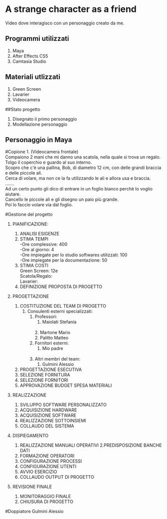 # A strange character as a friend
Video dove interagisco con un personaggio creato da me.


## Programmi utilizzati
1. Maya
2. After Effects CS5
3. Camtasia Studio

## Materiali utlizzati 
1. Green Screen
2. Lavarier
3. Videocamera

##Stato progetto
1. Disegnato il primo personaggio
2. Modellazione personaggio

## Personaggio in Maya

#Copione
1. 
(Videocamera frontale)<br>
Compaiono 2 mani che mi danno una scatola, nella quale si trova un regalo.<br>
Tolgo il coperchio e guardo al suo interno.<br>
Scopro che c'è una pallina, Bob, di diametro 12 cm, con delle grandi braccia e delle piccole ali.<br>
Cerca di volare, ma non ce la fa utilizzando le ali e allora usa e braccia.<br>
.......<br>
Ad un certo punto gli dico di entrare in un foglio bianco perchè lo voglio aiutare. <br>
Cancello le piccole ali e gli disegno un paio più grande.<br>
Poi lo faccio volare via dal foglio.<br>

#Gestione del progetto

1. PIANIFICAZIONE:
      1. ANALISI ESIGENZE
      2. STIMA TEMPI
            <br>
            -Ore complessive: 400
            <br>
            -Ore al giorno: 4
            <br>
            -Ore impiegate per lo studio softwares utilizzati: 100
            <br>
            -Ore impiegate per la documentazione: 50
            <br>
      3. STIMA COSTI
            <br>
            Green Screen: 12e
            <br>
            Scatola/Regalo: 
            <br>
            Lavarier: 
            <br>
      4. DEFINIZIONE PROPOSTA DI PROGETTO
      
2. PROGETTAZIONE
      1. COSTITUZIONE DEL TEAM DI PROGETTO
            <br>
            1. Consulenti esterni specializzati: 
                  <br>
                  1. Professori:
                        <br>
                        1. Maiolati Stefania
                        <br>
                        2. Martone Mario
                        <br>
                        2. Palitto Matteo
                        <br>
                  2. Fornitori esterni:
                        <br>
                        1. Mio padre
                        <br>
                  3. Altri membri del team:
                        <br>
                        1. Gulmini Alessio
      2. PROGETTAZIONE ESECUTIVA
      3. SELEZIONE FORNITURA
      4. SELEZIONE FORNITORI
      5. APPROVAZIONE BUDGET SPESA MATERIALI
      
3. REALIZZAZIONE
      1. SVILUPPO SOFTWARE PERSONALIZZATO
      2. ACQUISIZIONE HARDWARE 
      3. ACQUISIZIONE SOFTWARE
      4. REALIZZAZIONE SOTTOINSIEMI
      5. COLLAUDO DEL SISTEMA
      
4. DISPIEGAMENTO
      1. REALIZZAZIONE MANUALI OPERATIVI
      2.PREDISPOSIZIONE BANCHE DATI
      3. FORMAZIONE OPERATORI
      4. CONFIGURAZIONE PROCESSI 
      5. CONFIGURAZIONE UTENTI
      6. AVVIO ESERCIZIO
      7. COLLAUDO OUTPUT DI PROGETTO
      
5. REVISIONE FINALE
      1. MONITORAGGIO FINALE
      2. CHIUSURA DI PROGETTO

#Doppiatore
Gulmini Alessio

